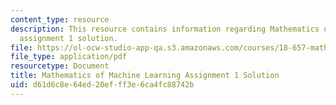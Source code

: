 ```yaml
---
content_type: resource
description: This resource contains information regarding Mathematics of machine learning
  assignment 1 solution.
file: https://ol-ocw-studio-app-qa.s3.amazonaws.com/courses/18-657-mathematics-of-machine-learning-fall-2015/d61d6c8e64ed20efff3e6ca4fc88742b_MIT18_657F15_PS1_Sol.pdf
file_type: application/pdf
resourcetype: Document
title: Mathematics of Machine Learning Assignment 1 Solution
uid: d61d6c8e-64ed-20ef-ff3e-6ca4fc88742b
---
```

